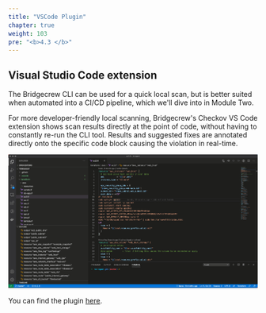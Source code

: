 ```yaml
---
title: "VSCode Plugin"
chapter: true
weight: 103
pre: "<b>4.3 </b>"
---
```


## Visual Studio Code extension

The Bridgecrew CLI can be used for a quick local scan, but is better suited when automated into a CI/CD pipeline, which we'll dive into in Module Two.

For more developer-friendly local scanning, Bridgecrew's Checkov VS Code extension shows scan results directly at the point of code, without having to constantly re-run the CLI tool. Results and suggested fixes are annotated directly onto the specific code block causing the violation in real-time.

![Bridgecrew VSCode demo](./images/checkov-vscode-demo.gif "Bridgecrew VSCode demo")

You can find the plugin [here](https://marketplace.visualstudio.com/items?itemName=Bridgecrew.checkov).